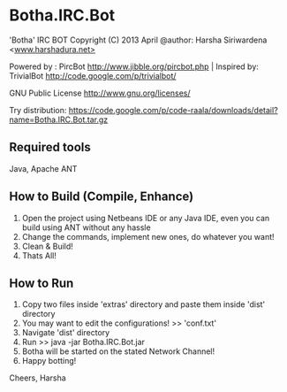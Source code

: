Botha.IRC.Bot
=============

 'Botha' IRC BOT Copyright (C) 2013 April @author: Harsha Siriwardena <www.harshadura.net>
 
 Powered by : PircBot <http://www.jibble.org/pircbot.php> | Inspired by: TrivialBot <http://code.google.com/p/trivialbot/>
 
 GNU Public License <http://www.gnu.org/licenses/>

 Try distribution: https://code.google.com/p/code-raala/downloads/detail?name=Botha.IRC.Bot.tar.gz

Required tools
--------------

Java, Apache ANT

How to Build (Compile, Enhance)
------------

1. Open the project using Netbeans IDE or any Java IDE, even you can build using ANT without any hassle
2. Change the commands, implement new ones, do whatever you want!
3. Clean & Build!
4. Thats All!

How to Run
----------
1. Copy two files inside 'extras' directory and paste them inside 'dist' directory
2. You may want to edit the configurations! >> 'conf.txt'
3. Navigate 'dist' directory
4. Run >> java -jar Botha.IRC.Bot.jar
5. Botha will be started on the stated Network Channel!
6. Happy botting!

Cheers,
Harsha
